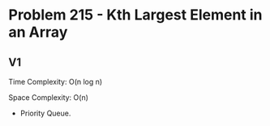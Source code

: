 # Problem 215 - Kth Largest Element in an Array

## V1

Time Complexity: O(n log n)

Space Complexity: O(n)

- Priority Queue.
